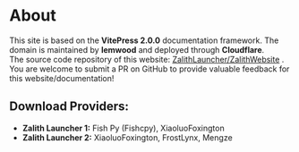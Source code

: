 # **About**

This site is based on the **VitePress 2.0.0** documentation framework. The domain is maintained by **lemwood** and deployed through **Cloudflare**.  
The source code repository of this website: [ZalithLauncher/ZalithWebsite](https://github.com/ZalithLauncher/ZalithWebsite)
. You are welcome to submit a PR on GitHub to provide valuable feedback for this website/documentation!

## **Download Providers:**

- **Zalith Launcher 1:** Fish Py (Fishcpy), XiaoluoFoxington
- **Zalith Launcher 2:** XiaoluoFoxington, FrostLynx, Mengze
